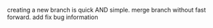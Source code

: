 creating a new branch is quick AND simple.
merge branch without fast forward.
add fix bug information
